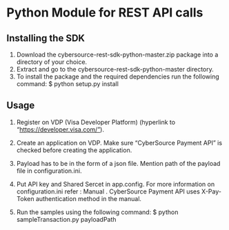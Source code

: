 # Python Module for REST API calls
## Installing the SDK 
1. Download the cybersource-rest-sdk-python-master.zip package into a directory of your choice. 
2. Extract and go to the cybersource-rest-sdk-python-master directory.
3. To install the package and the required dependencies run the following command:
            $ python setup.py install 

## Usage

1. Register on VDP (Visa Developer Platform) (hyperlink to “https://developer.visa.com/”).

2. Create an application on VDP. Make sure “CyberSource Payment API” is checked before creating the application.

3. Payload has to be in the form of a json file. Mention path of the payload file in configuration.ini.

4. Put API key and Shared Sercet in app.config. For more information on configuration.ini refer : Manual . CyberSource Payment API uses X-Pay-Token authentication method in the manual.

5. Run the samples using the following command:
   $ python sampleTransaction.py payloadPath 
